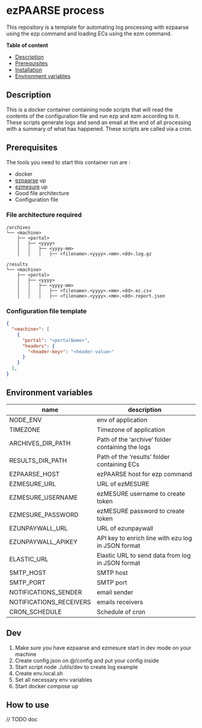 # ezPAARSE process

This repository is a template for automating log processing with ezpaarse using the ezp command and loading ECs using the ezm command.

**Table of content**
- [Description](#Description)
- [Prerequisites](#Prerequisites)
- [Installation](#Installation)
- [Environment variables](#Environment-variables)

## Description

This is a docker container containing node scripts that will read the contents of the configuration file and run ezp and ezm according to it. These scripts generate logs and send an email at the end of all processing with a summary of what has happened. These scripts are called via a cron.

## Prerequisites

The tools you need to start this container run are :
* docker
* [ezpaarse](https://github.com/ezpaarse-project/ezpaarse) up
* [ezmesure](https://github.com/ezpaarse-project/ezmesure) up
* Good file architecture
* Configuration file

### File architecture required

```
/archives
└── <machine>
    ├── <portal>
    │   ├── <yyyy>
    │   │   ├── <yyyy-mm> 
    │   │   │   ├── <filename>.<yyyy>.<mm>.<dd>.log.gz

/results
└── <machine>
    ├── <portal>
    │   ├── <yyyy>
    │   │   ├── <yyyy-mm> 
    │   │   │   ├── <filename>.<yyyy>.<mm>.<dd>.ec.csv
    │   │   │   ├── <filename>.<yyyy>.<mm>.<dd>.report.json

```

### Configuration file template
```json
{
  "<machine>": [
    {
      "portal": "<portalName>",
      "headers": { 
        "<header-key>": "<header-value>"
      }
    }
  ],
}
```

## Environment variables

| name | description |
| ---  | --- |
| NODE_ENV | env of application | 
| TIMEZONE | Timezone of application |
| ARCHIVES_DIR_PATH | Path of the ‘archive’ folder containing the logs |
| RESULTS_DIR_PATH | Path of the ‘results’ folder containing ECs |
| EZPAARSE_HOST | ezPAARSE host for ezp command |
| EZMESURE_URL | URL of ezMESURE | 
| EZMESURE_USERNAME | ezMESURE username to create token | 
| EZMESURE_PASSWORD | ezMESURE password to create token | 
| EZUNPAYWALL_URL | URL of ezunpaywall | 
| EZUNPAYWALL_APIKEY | API key to enrich line with ezu log in JSON format | 
| ELASTIC_URL | Elastic URL to send data from log in JSON format | 
| SMTP_HOST | SMTP host | 
| SMTP_PORT | SMTP port | 
| NOTIFICATIONS_SENDER | email sender | 
| NOTIFICATIONS_RECEIVERS | emails receivers | 
| CRON_SCHEDULE | Schedule of cron | 

## Dev

1. Make sure you have ezpaarse and ezmesure start in dev mode on your machine
2. Create config.json on @/config and put your config inside
3. Start script node ./utils/dev to create log example
4. Create env.local.sh
5. Set all necessary env variables
6. Start docker compose up

## How to use

// TODO doc